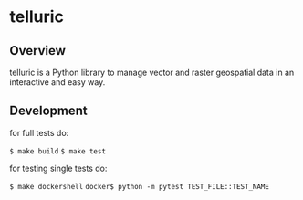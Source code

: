 # telluric

## Overview

telluric is a Python library to manage vector and raster geospatial data in an interactive
and easy way.

## Development

for full tests do:

`$ make build`
`$ make test`

for testing single tests do:

`$ make dockershell`
`docker$ python -m pytest TEST_FILE::TEST_NAME`
